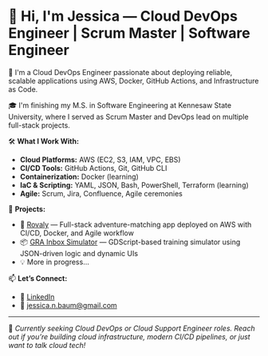 # 👋 Hi, I'm Jessica — Cloud DevOps Engineer | Scrum Master | Software Engineer

🚀 I'm a Cloud DevOps Engineer passionate about deploying reliable, scalable applications using AWS, Docker, GitHub Actions, and Infrastructure as Code.

🎓 I'm finishing my M.S. in Software Engineering at Kennesaw State University, where I served as Scrum Master and DevOps lead on multiple full-stack projects.

🛠️ **What I Work With:**
- **Cloud Platforms:** AWS (EC2, S3, IAM, VPC, EBS)
- **CI/CD Tools:** GitHub Actions, Git, GitHub CLI
- **Containerization:** Docker (learning)
- **IaC & Scripting:** YAML, JSON, Bash, PowerShell, Terraform (learning)
- **Agile:** Scrum, Jira, Confluence, Agile ceremonies

💼 **Projects:**
- 🔗 [Rovaly]([https://github.com/yourusername/rovaly](https://github.com/jnbaum/SWE6733-Group-1)) — Full-stack adventure-matching app deployed on AWS with CI/CD, Docker, and Agile workflow
- 📦 [GRA Inbox Simulator]([https://github.com/yourusername/gra-simulator](https://github.com/NMurphyGSU/InboxSimulator)) — GDScript-based training simulator using JSON-driven logic and dynamic UIs
- 💡 More in progress...

📫 **Let’s Connect:**
- 🔗 [LinkedIn]([https://linkedin.com/in/yourusername](https://www.linkedin.com/in/jbaum1207/))
- 📧 jessica.n.baum@gmail.com

---

🧭 *Currently seeking Cloud DevOps or Cloud Support Engineer roles. Reach out if you’re building cloud infrastructure, modern CI/CD pipelines, or just want to talk cloud tech!*
